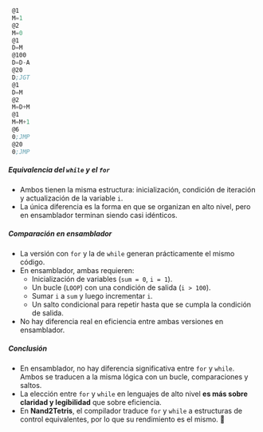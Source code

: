 ``` asm
 @1
 M=1 
 @2
 M=0 
 @1
 D=M
 @100
 D=D-A 
 @20
 D;JGT 
 @1
 D=M
 @2
 M=D+M
 @1
 M=M+1
 @6
 0;JMP
 @20
 0;JMP
```

##### **Equivalencia del `while` y el `for`**
- Ambos tienen la misma estructura: inicialización, condición de iteración y actualización de la variable `i`.
- La única diferencia es la forma en que se organizan en alto nivel, pero en ensamblador terminan siendo casi idénticos.

##### **Comparación en ensamblador**
- La versión con `for` y la de `while` generan prácticamente el mismo código.
- En ensamblador, ambas requieren:
  - Inicialización de variables (`sum = 0`, `i = 1`).
  - Un bucle (`LOOP`) con una condición de salida (`i > 100`).
  - Sumar `i` a `sum` y luego incrementar `i`.
  - Un salto condicional para repetir hasta que se cumpla la condición de salida.
- No hay diferencia real en eficiencia entre ambas versiones en ensamblador.

#####  **Conclusión**
- En ensamblador, no hay diferencia significativa entre `for` y `while`. Ambos se traducen a la misma lógica con un bucle, comparaciones y saltos.
- La elección entre `for` y `while` en lenguajes de alto nivel **es más sobre claridad y legibilidad** que sobre eficiencia.
- En **Nand2Tetris**, el compilador traduce `for` y `while` a estructuras de control equivalentes, por lo que su rendimiento es el mismo. 🚀
